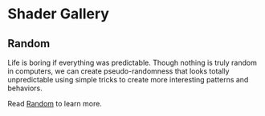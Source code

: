 # Shader Gallery

## Random

Life is boring if everything was predictable. Though nothing is truly random in computers, we can create pseudo-randomness that looks totally unpredictable using simple tricks to create more interesting patterns and behaviors.

Read [Random](../10) to learn more.

<div class="glslChapterGallery" data="10"></div>